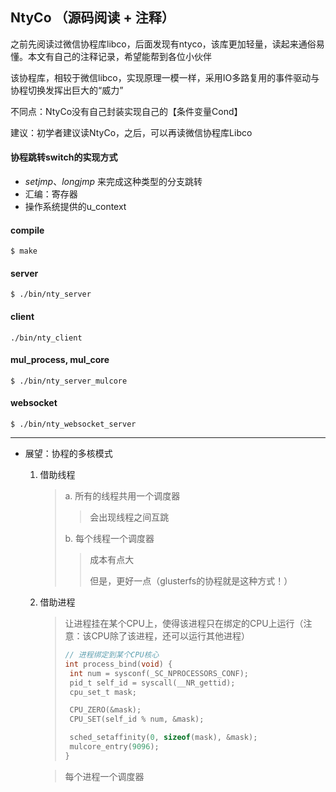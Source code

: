## NtyCo （源码阅读 + 注释）

之前先阅读过微信协程库libco，后面发现有ntyco，该库更加轻量，读起来通俗易懂。本文有自己的注释记录，希望能帮到各位小伙伴

该协程库，相较于微信libco，实现原理一模一样，采用IO多路复用的事件驱动与协程切换发挥出巨大的“威力”

不同点：NtyCo没有自己封装实现自己的【条件变量Cond】

建议：初学者建议读NtyCo，之后，可以再读微信协程库Libco



#### 协程跳转switch的实现方式

- *setjmp*、*longjmp* 来完成这种类型的分支跳转
- 汇编：寄存器
- 操作系统提供的u_context

#### compile

```
$ make
```


#### server 
```
$ ./bin/nty_server
```
#### client
```
./bin/nty_client
```

#### mul_process, mul_core
```
$ ./bin/nty_server_mulcore
```
#### websocket
```
$ ./bin/nty_websocket_server
```



---

- 展望：协程的多核模式

  1. 借助线程

     > a. 所有的线程共用一个调度器
     >
     > > 会出现线程之间互跳
     >
     > b. 每个线程一个调度器
     >
     > > 成本有点大
     > >
     > > 但是，更好一点（glusterfs的协程就是这种方式！）

  2. 借助进程

     > 让进程挂在某个CPU上，使得该进程只在绑定的CPU上运行（注意：该CPU除了该进程，还可以运行其他进程）
     >
     > ```c
     > // 进程绑定到某个CPU核心
     > int process_bind(void) {
     > 	int num = sysconf(_SC_NPROCESSORS_CONF);
     > 	pid_t self_id = syscall(__NR_gettid);
     > 	cpu_set_t mask;
     > 
     > 	CPU_ZERO(&mask);
     > 	CPU_SET(self_id % num, &mask);
     > 
     > 	sched_setaffinity(0, sizeof(mask), &mask);
     > 	mulcore_entry(9096);
     > }
     > ```
     >
     > 

     > 每个进程一个调度器
